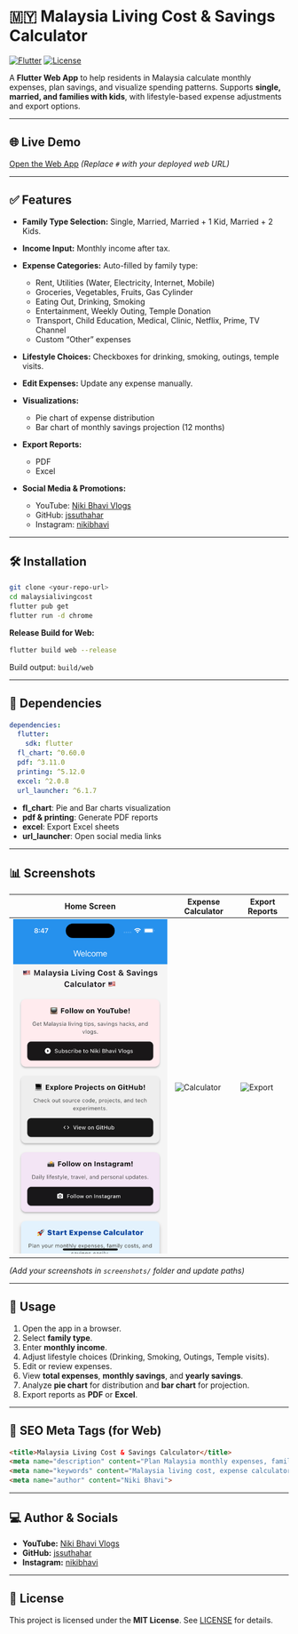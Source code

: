 
# 🇲🇾 Malaysia Living Cost & Savings Calculator

[![Flutter](https://img.shields.io/badge/Flutter-3.13-blue?logo=flutter\&logoColor=white)](https://flutter.dev/) [![License](https://img.shields.io/badge/License-MIT-green)](LICENSE)

A **Flutter Web App** to help residents in Malaysia calculate monthly expenses, plan savings, and visualize spending patterns. Supports **single, married, and families with kids**, with lifestyle-based expense adjustments and export options.

---

## 🌐 Live Demo

[Open the Web App](https://jssuthahar.github.io/malaysialivingcost/)
*(Replace `#` with your deployed web URL)*

---

## ✅ Features

* **Family Type Selection:** Single, Married, Married + 1 Kid, Married + 2 Kids.
* **Income Input:** Monthly income after tax.
* **Expense Categories:** Auto-filled by family type:

  * Rent, Utilities (Water, Electricity, Internet, Mobile)
  * Groceries, Vegetables, Fruits, Gas Cylinder
  * Eating Out, Drinking, Smoking
  * Entertainment, Weekly Outing, Temple Donation
  * Transport, Child Education, Medical, Clinic, Netflix, Prime, TV Channel
  * Custom “Other” expenses
* **Lifestyle Choices:** Checkboxes for drinking, smoking, outings, temple visits.
* **Edit Expenses:** Update any expense manually.
* **Visualizations:**

  * Pie chart of expense distribution
  * Bar chart of monthly savings projection (12 months)
* **Export Reports:**

  * PDF
  * Excel
* **Social Media & Promotions:**

  * YouTube: [Niki Bhavi Vlogs](https://www.youtube.com/@nikibhavi)
  * GitHub: [jssuthahar](https://github.com/jssuthahar)
  * Instagram: [nikibhavi](https://www.instagram.com/nikibhavi/)

---

## 🛠 Installation

```bash
git clone <your-repo-url>
cd malaysialivingcost
flutter pub get
flutter run -d chrome
```

**Release Build for Web:**

```bash
flutter build web --release
```

Build output: `build/web`

---

## 🧰 Dependencies

```yaml
dependencies:
  flutter:
    sdk: flutter
  fl_chart: ^0.60.0
  pdf: ^3.11.0
  printing: ^5.12.0
  excel: ^2.0.8
  url_launcher: ^6.1.7
```

* **fl\_chart**: Pie and Bar charts visualization
* **pdf & printing**: Generate PDF reports
* **excel**: Export Excel sheets
* **url\_launcher**: Open social media links

---

## 📊 Screenshots

| Home Screen                   | Expense Calculator                        | Export Reports                    |
| ----------------------------- | ----------------------------------------- | --------------------------------- |
| ![Home](screenshots/home.png) | ![Calculator](screenshots/calculator.png) | ![Export](screenshots/export.png) |

*(Add your screenshots in `screenshots/` folder and update paths)*

---

## 🔧 Usage

1. Open the app in a browser.
2. Select **family type**.
3. Enter **monthly income**.
4. Adjust lifestyle choices (Drinking, Smoking, Outings, Temple visits).
5. Edit or review expenses.
6. View **total expenses**, **monthly savings**, and **yearly savings**.
7. Analyze **pie chart** for distribution and **bar chart** for projection.
8. Export reports as **PDF** or **Excel**.

---

## 📢 SEO Meta Tags (for Web)

```html
<title>Malaysia Living Cost & Savings Calculator</title>
<meta name="description" content="Plan Malaysia monthly expenses, family budget, and savings with an interactive Flutter web app. Includes visualization, PDF/Excel export, and lifestyle adjustments.">
<meta name="keywords" content="Malaysia living cost, expense calculator, savings planner, family budget, Flutter web, PDF export, Excel export, monthly expenses, kids, single, married">
<meta name="author" content="Niki Bhavi">
```

---

## 💻 Author & Socials

* **YouTube:** [Niki Bhavi Vlogs](https://www.youtube.com/@nikibhavi)
* **GitHub:** [jssuthahar](https://github.com/jssuthahar)
* **Instagram:** [nikibhavi](https://www.instagram.com/nikibhavi/)

---

## 📄 License

This project is licensed under the **MIT License**. See [LICENSE](LICENSE) for details.

